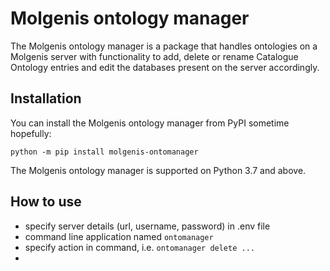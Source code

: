 # Molgenis ontology manager

The Molgenis ontology manager is a package that handles ontologies on a Molgenis server with functionality to add, delete or rename Catalogue Ontology entries and edit the databases present on the server accordingly.

## Installation

You can install the Molgenis ontology manager from PyPI sometime hopefully:

    python -m pip install molgenis-ontomanager

The Molgenis ontology manager is supported on Python 3.7 and above. 

## How to use

- specify server details (url, username, password) in .env file
- command line application named `ontomanager`
- specify action in command, i.e. `ontomanager delete ...`
- 